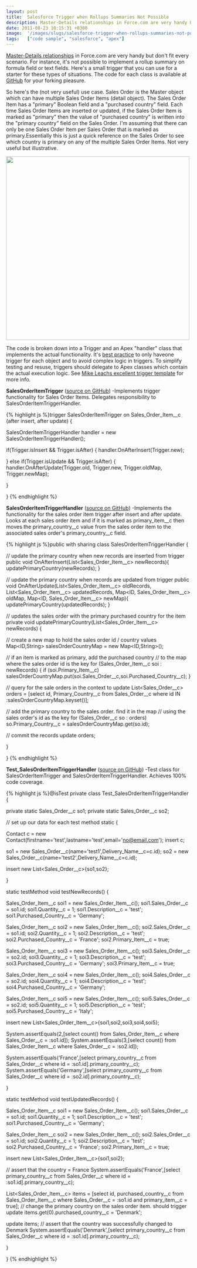 ```yaml
---
layout: post
title:  Salesforce Trigger when Rollups Summaries Not Possible
description: Master-Details relationships in Force.com are very handy but dont fit every scenario. For instance, its not possible to implement a rollup summary on formula field or text fields. Heres a small trigger that you can use for a starter for these types of situations. The code for each class is available at GitHub  for your forking pleasure. So heres the (not very useful) use case. Sales Order is the Master object which can have multiple Sales Order Items (detail object). The Sales Order Item has a 
date: 2011-08-23 10:15:31 +0300
image:  '/images/slugs/salesforce-trigger-when-rollups-summaries-not-possible.jpg'
tags:   ["code sample", "salesforce", "apex"]
---
```

<p><a href="http://www.salesforce.com/us/developer/docs/api/Content/relationships_among_objects.htm">Master-Details relationships</a> in Force.com are very handy but don't fit every scenario. For instance, it's not possible to implement a rollup summary on formula field or text fields. Here's a small trigger that you can use for a starter for these types of situations. The code for each class is available at <a href="https://github.com/jeffdonthemic/Blog-Sample-Code">GitHub</a> for your forking pleasure.</p>
<p>So here's the (not very useful) use case. Sales Order is the Master object which can have multiple Sales Order Items (detail object). The Sales Order Item has a "primary" Boolean field and a "purchased country" field. Each time Sales Order Items are inserted or updated, if the Sales Order Item is marked as "primary" then the value of "purchased country" is written into the "primary country" field on the Sales Order. I'm assuming that there can only be one Sales Order Item per Sales Order that is marked as primary.Essentially this is just a quick reference on the Sales Order to see which country is primary on any of the multiple Sales Order Items. Not very useful but illustrative.</p>
<p><a href="http://res.cloudinary.com/blog-jeffdouglas-com/image/upload/v1400327774/sales-order-item_rpyrx4.png"><img src="http://res.cloudinary.com/blog-jeffdouglas-com/image/upload/v1400327774/sales-order-item_rpyrx4.png" alt="" title="sales-order-item" width="500" class="aligncenter size-full wp-image-4121" /></a></p>
<p>The code is broken down into a Trigger and an Apex "handler" class that implements the actual functionality. It's <a href="/2010/10/21/force-com-programming-best-practices/">best practice</a> to only haveone trigger for each object and to avoid complex logic in triggers. To simplify testing and resuse, triggers should delegate to Apex classes which contain the actual execution logic. See <a href="http://www.embracingthecloud.com/2010/07/08/ASimpleTriggerTemplateForSalesforce.aspx">Mike Leachs excellent trigger template</a> for more info.</p>
<p><strong>SalesOrderItemTrigger</strong> (<a href="https://github.com/jeffdonthemic/Blog-Sample-Code/blob/master/salesforce/src/triggers/SalesOrderItemTrigger.trigger">source on GitHub</a>) -Implements trigger functionality for Sales Order Items. Delegates responsibility to SalesOrderItemTriggerHandler.</p>
{% highlight js %}trigger SalesOrderItemTrigger on Sales_Order_Item__c (after insert, after update) {

 SalesOrderItemTriggerHandler handler = new SalesOrderItemTriggerHandler();
  
 if(Trigger.isInsert && Trigger.isAfter) {
  handler.OnAfterInsert(Trigger.new);
  
 } else if(Trigger.isUpdate && Trigger.isAfter) { 
  handler.OnAfterUpdate(Trigger.old, Trigger.new, Trigger.oldMap, Trigger.newMap);
  
 }

}
{% endhighlight %}
<p><strong>SalesOrderItemTriggerHandler</strong> (<a href="https://github.com/jeffdonthemic/Blog-Sample-Code/blob/master/salesforce/src/classes/SalesOrderItemTriggerHandler.cls">source on GitHub</a>) -Implements the functionality for the sales order item trigger after insert and after update. Looks at each sales order item and if it is marked as primary_item__c then moves the primary_country__c value from the sales order item to the associated sales order's primary_country__c field.</p>
{% highlight js %}public with sharing class SalesOrderItemTriggerHandler {

 // update the primary country when new records are inserted from trigger
 public void OnAfterInsert(List<Sales_Order_Item__c> newRecords){
  updatePrimaryCountry(newRecords); 
 }
 
 // update the primary country when records are updated from trigger 
 public void OnAfterUpdate(List<Sales_Order_Item__c> oldRecords, 
 List<Sales_Order_Item__c> updatedRecords, Map<ID, Sales_Order_Item__c> oldMap, 
 Map<ID, Sales_Order_Item__c> newMap){
  updatePrimaryCountry(updatedRecords); 
 }
 
 // updates the sales order with the primary purchased country for the item
 private void updatePrimaryCountry(List<Sales_Order_Item__c> newRecords) {
  
  // create a new map to hold the sales order id / country values
  Map<ID,String> salesOrderCountryMap = new Map<ID,String>();
  
  // if an item is marked as primary, add the purchased country
  // to the map where the sales order id is the key 
  for (Sales_Order_Item__c soi : newRecords) {
 if (soi.Primary_Item__c)
  salesOrderCountryMap.put(soi.Sales_Order__c,soi.Purchased_Country__c);
  } 
  
  // query for the sale orders in the context to update
  List<Sales_Order__c> orders = [select id, Primary_Country__c from Sales_Order__c 
 where id IN :salesOrderCountryMap.keyset()];
  
  // add the primary country to the sales order. find it in the map
  // using the sales order's id as the key
  for (Sales_Order__c so : orders)
 so.Primary_Country__c = salesOrderCountryMap.get(so.id);
  
  // commit the records 
  update orders;
  
 }

}
{% endhighlight %}
<p><strong>Test_SalesOrderItemTriggerHandler</strong> (<a href="https://github.com/jeffdonthemic/Blog-Sample-Code/blob/master/salesforce/src/classes/Test_SalesOrderItemTriggerHandler.cls">source on GitHub</a>) -Test class for SalesOrderItemTrigger and SalesOrderItemTriggerHandler. Achieves 100% code coverage.</p>
{% highlight js %}@isTest
private class Test_SalesOrderItemTriggerHandler {

 private static Sales_Order__c so1;
 private static Sales_Order__c so2;

 // set up our data for each test method
 static {
  
  Contact c = new Contact(firstname='test',lastname='test',email='no@email.com');
  insert c;
  
  so1 = new Sales_Order__c(name='test1',Delivery_Name__c=c.id);
  so2 = new Sales_Order__c(name='test2',Delivery_Name__c=c.id);
  
  insert new List<Sales_Order__c>{so1,so2};
  
 }

 static testMethod void testNewRecords() {
 
  Sales_Order_Item__c soi1 = new Sales_Order_Item__c();
  soi1.Sales_Order__c = so1.id;
  soi1.Quantity__c = 1;
  soi1.Description__c = 'test';
  soi1.Purchased_Country__c = 'Germany';
 
  Sales_Order_Item__c soi2 = new Sales_Order_Item__c();
  soi2.Sales_Order__c = so1.id;
  soi2.Quantity__c = 1;
  soi2.Description__c = 'test';
  soi2.Purchased_Country__c = 'France';
  soi2.Primary_Item__c = true;
  
  Sales_Order_Item__c soi3 = new Sales_Order_Item__c();
  soi3.Sales_Order__c = so2.id;
  soi3.Quantity__c = 1;
  soi3.Description__c = 'test';
  soi3.Purchased_Country__c = 'Germany';
  soi3.Primary_Item__c = true;
 
  Sales_Order_Item__c soi4 = new Sales_Order_Item__c();
  soi4.Sales_Order__c = so2.id;
  soi4.Quantity__c = 1;
  soi4.Description__c = 'test';
  soi4.Purchased_Country__c = 'Germany';
  
  Sales_Order_Item__c soi5 = new Sales_Order_Item__c();
  soi5.Sales_Order__c = so2.id;
  soi5.Quantity__c = 1;
  soi5.Description__c = 'test';
  soi5.Purchased_Country__c = 'Italy';
  
  insert new List<Sales_Order_Item__c>{soi1,soi2,soi3,soi4,soi5}; 
 
  System.assertEquals(2,[select count() from Sales_Order_Item__c where Sales_Order__c = :so1.id]);
  System.assertEquals(3,[select count() from Sales_Order_Item__c where Sales_Order__c = :so2.id]); 
  
  System.assertEquals('France',[select primary_country__c from Sales_Order__c where id = :so1.id].primary_country__c);
  System.assertEquals('Germany',[select primary_country__c from Sales_Order__c where id = :so2.id].primary_country__c);
 
 }
 
 static testMethod void testUpdatedRecords() {
  
  Sales_Order_Item__c soi1 = new Sales_Order_Item__c();
  soi1.Sales_Order__c = so1.id;
  soi1.Quantity__c = 1;
  soi1.Description__c = 'test';
  soi1.Purchased_Country__c = 'Germany';
 
  Sales_Order_Item__c soi2 = new Sales_Order_Item__c();
  soi2.Sales_Order__c = so1.id;
  soi2.Quantity__c = 1;
  soi2.Description__c = 'test';
  soi2.Purchased_Country__c = 'France';
  soi2.Primary_Item__c = true;
  
  insert new List<Sales_Order_Item__c>{soi1,soi2}; 
  
  // assert that the country = France
  System.assertEquals('France',[select primary_country__c from Sales_Order__c where id = :so1.id].primary_country__c);
  
  List<Sales_Order_Item__c> items = [select id, purchased_country__c from Sales_Order_Item__c 
 where Sales_Order__c = :so1.id and primary_item__c = true];
  // change the primary country on the sales order item. should trigger update
  items.get(0).purchased_country__c = 'Denmark';
  
  update items;
  // assert that the country was successfully changed to Denmark
  System.assertEquals('Denmark',[select primary_country__c from Sales_Order__c where id = :so1.id].primary_country__c);
 
 }
 
}
{% endhighlight %}

